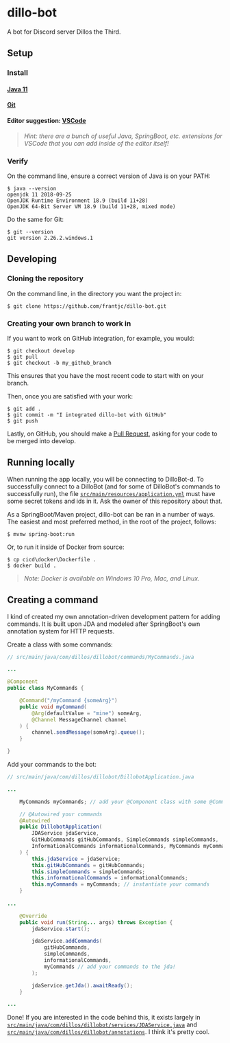 # dillo-bot

A bot for Discord server Dillos the Third.

## Setup

### Install

#### [Java 11](https://www.oracle.com/java/technologies/javase-jdk11-downloads.html)

#### [Git](https://git-scm.com/)

#### Editor suggestion: [VSCode](https://code.visualstudio.com/)

> _Hint: there are a bunch of useful Java, SpringBoot, etc. extensions for VSCode that you can add inside of the editor itself!_

### Verify

On the command line, ensure a correct version of Java is on your PATH:
```
$ java --version
openjdk 11 2018-09-25
OpenJDK Runtime Environment 18.9 (build 11+28)
OpenJDK 64-Bit Server VM 18.9 (build 11+28, mixed mode)
```

Do the same for Git:
```
$ git --version
git version 2.26.2.windows.1
```

## Developing

### Cloning the repository

On the command line, in the directory you want the project in:
```
$ git clone https://github.com/frantjc/dillo-bot.git
```

### Creating your own branch to work in

If you want to work on GitHub integration, for example, you would:
```
$ git checkout develop
$ git pull
$ git checkout -b my_github_branch
```

This ensures that you have the most recent code to start with on your branch.


Then, once you are satisfied with your work:
```
$ git add .
$ git commit -m "I integrated dillo-bot with GitHub"
$ git push
```

Lastly, on GitHub, you should make a [Pull Request](/pulls), asking for your code to be merged into develop.

## Running locally

When running the app locally, you will be connecting to DilloBot-d. To successfully connect to a DilloBot (and for some of DilloBot's commands to successfully run), the file [`src/main/resources/application.yml`](src/main/resources/application.yml) must have some secret tokens and ids in it. Ask the owner of this repository about that.

As a SpringBoot/Maven project, dillo-bot can be ran in a number of ways.  The easiest and most preferred method, in the root of the project, follows:
```
$ mvnw spring-boot:run
```

Or, to run it inside of Docker from source:
```
$ cp cicd\docker\Dockerfile .
$ docker build .
```

> _Note: Docker is available on Windows 10 Pro, Mac, and Linux._

## Creating a command

I kind of created my own annotation-driven development pattern for adding commands. It is built upon JDA and modeled after SpringBoot's own annotation system for HTTP requests.

Create a class with some commands:
```java
// src/main/java/com/dillos/dillobot/commands/MyCommands.java

...

@Component
public class MyCommands {

    @Command("/myCommand {someArg}")
    public void myCommand(
        @Arg(defaultValue = "mine") someArg,
        @Channel MessageChannel channel
    ) {
        channel.sendMessage(someArg).queue();
    }

}
```

Add your commands to the bot:
```java
// src/main/java/com/dillos/dillobot/DillobotApplication.java

...

    MyCommands myCommands; // add your @Component class with some @Command functions

    // @Autowired your commands
    @Autowired
	public DillobotApplication(
		JDAService jdaService,
        GitHubCommands gitHubCommands, SimpleCommands simpleCommands,
        InformationalCommands informationalCommands, MyCommands myCommands
	) {
		this.jdaService = jdaService;
		this.gitHubCommands = gitHubCommands;
		this.simpleCommands = simpleCommands;
        this.informationalCommands = informationalCommands;
        this.myCommands = myCommands; // instantiate your commands
    }
    
...

	@Override
	public void run(String... args) throws Exception {
		jdaService.start();

		jdaService.addCommands(
			gitHubCommands,
			simpleCommands,
            informationalCommands,
            myCommands // add your commands to the jda!
		);

		jdaService.getJda().awaitReady();
    }

...
```

Done! If you are interested in the code behind this, it exists largely in [`src/main/java/com/dillos/dillobot/services/JDAService.java`](src/main/java/com/dillos/dillobot/services/JDAService.java) and [`src/main/java/com/dillos/dillobot/annotations`](src/main/java/com/dillos/dillobot/annotations).  I think it's pretty cool.
